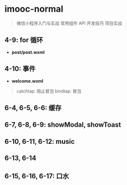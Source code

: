 # imooc-normal

> 微信小程序入门与实战 常用组件 API 开发技巧 项目实战

## 4-9: for 循环

- **post/post.wxml**

## 4-10: 事件

- **welcome.wxml**

> catchtap: 阻止冒泡
> bindtap: 冒泡

## 6-4, 6-5, 6-6: 缓存

## 6-7, 6-8, 6-9: showModal, showToast

## 6-10, 6-11, 6-12: music

## 6-13, 6-14

## 6-15, 6-16, 6-17: 口水
